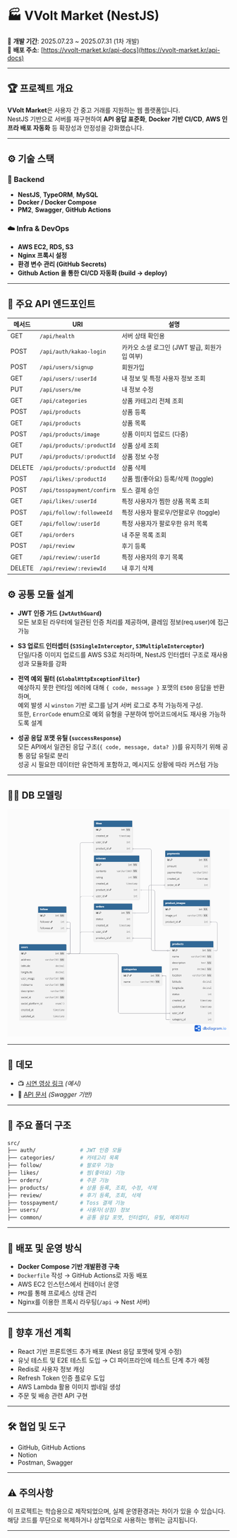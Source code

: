 # 🏭️ VVolt Market (NestJS)

📆 **개발 기간**: 2025.07.23 ~ 2025.07.31 (1차 개발) <br/>
🚀 **배포 주소**: [https://vvolt-market.kr/api-docs](https://vvolt-market.kr/api-docs)

---

## 🏆 프로젝트 개요

**VVolt Market**은 사용자 간 중고 거래를 지원하는 웹 플랫폼입니다.<br/>
NestJS 기반으로 서버를 재구현하여 **API 응답 표준화**, **Docker 기반 CI/CD**, **AWS 인프라 배포 자동화** 등 확장성과 안정성을 강화했습니다.

---

## ⚙️ 기술 스택

### 🔧 Backend

- **NestJS**, **TypeORM**, **MySQL**
- **Docker / Docker Compose**
- **PM2**, **Swagger**, **GitHub Actions**

### ☁️ Infra & DevOps

- **AWS EC2, RDS, S3**
- **Nginx 프록시 설정**
- **환경 변수 관리 (GitHub Secrets)**
- **Github Action 을 통한 CI/CD 자동화 (build → deploy)**

---

## 🔗 주요 API 엔드포인트

| 메서드 | URI                        | 설명                                         |
| ------ | -------------------------- | -------------------------------------------- |
| GET    | `/api/health`              | 서버 상태 확인용                             |
| POST   | `/api/auth/kakao-login`    | 카카오 소셜 로그인 (JWT 발급, 회원가입 여부) |
| POST   | `/api/users/signup`        | 회원가입                                     |
| GET    | `/api/users/:userId`       | 내 정보 및 특정 사용자 정보 조회             |
| PUT    | `/api/users/me`            | 내 정보 수정                                 |
| GET    | `/api/categories`          | 상품 카테고리 전체 조회                      |
| POST   | `/api/products`            | 상품 등록                                    |
| GET    | `/api/products`            | 상품 목록                                    |
| POST   | `/api/products/image`      | 상품 이미지 업로드 (다중)                    |
| GET    | `/api/products/:productId` | 상품 상세 조회                               |
| PUT    | `/api/products/:productId` | 상품 정보 수정                               |
| DELETE | `/api/products/:productId` | 상품 삭제                                    |
| POST   | `/api/likes/:productId`    | 상품 찜(좋아요) 등록/삭제 (toggle)           |
| POST   | `/api/tosspayment/confirm` | 토스 결제 승인                               |
| GET    | `/api/likes/:userId`       | 특정 사용자가 찜한 상품 목록 조회            |
| POST   | `/api/follow/:followeeId`  | 특정 사용자 팔로우/언팔로우 (toggle)         |
| GET    | `/api/follow/:userId`      | 특정 사용자가 팔로우한 유저 목록             |
| GET    | `/api/orders`              | 내 주문 목록 조회                            |
| POST   | `/api/review`              | 후기 등록                                    |
| GET    | `/api/review/:userId`      | 특정 사용자의 후기 목록                      |
| DELETE | `/api/review/:reviewId`    | 내 후기 삭제                                 |

## ⚙️ 공통 모듈 설계

- **JWT 인증 가드 (`JwtAuthGuard`)**  
  모든 보호된 라우터에 일관된 인증 처리를 제공하며, 클레임 정보(req.user)에 접근 가능

- **S3 업로드 인터셉터 (`S3SingleInterceptor`, `S3MultipleInterceptor`)**  
  단일/다중 이미지 업로드를 AWS S3로 처리하며, NestJS 인터셉터 구조로 재사용성과 모듈화를 강화

- **전역 예외 필터 (`GlobalHttpExceptionFilter`)**  
  예상하지 못한 런타임 에러에 대해 `{ code, message }` 포맷의 `E500` 응답을 반환하며,  
  예외 발생 시 `winston` 기반 로그를 남겨 서버 로그로 추적 가능하게 구성.  
  또한, `ErrorCode` enum으로 예외 유형을 구분하여 방어코드에서도 재사용 가능하도록 설계

- **성공 응답 포맷 유틸 (`successResponse`)**  
  모든 API에서 일관된 응답 구조(`{ code, message, data? }`)를 유지하기 위해 공통 응답 유틸로 분리  
  성공 시 필요한 데이터만 유연하게 포함하고, 메시지도 상황에 따라 커스텀 가능

---

## 👩‍💻 DB 모델링

![](./img/erd.png)

---

## 📀 데모

- 📺 [시연 영상 링크](https://www.youtube.com/watch?v=UDNfYsCpGR4) _(예시)_
- 📄 [API 문서](https://vvolt-market.kr/api-docs) _(Swagger 기반)_

---

## 📂 주요 폴더 구조

```bash
src/
├── auth/              # JWT 인증 모듈
├── categories/        # 카테고리 목록
├── follow/            # 팔로우 기능
├── likes/             # 찜(좋아요) 기능
├── orders/            # 주문 기능
├── products/          # 상품 등록, 조회, 수정, 삭제
├── review/            # 후기 등록, 조회, 삭제
├── tosspayment/       # Toss 결제 기능
├── users/             # 사용자(상점) 정보
├── common/            # 공통 응답 포맷, 인터셉터, 유틸, 예외처리
```

---

## 🚀 배포 및 운영 방식

- **Docker Compose 기반 개발환경 구축**
- `Dockerfile` 작성 → GitHub Actions로 자동 배포
- AWS EC2 인스턴스에서 컨테이너 운영
- `PM2`를 통해 프로세스 상태 관리
- Nginx를 이용한 프록시 라우팅(`/api` → Nest 서버)

---

## 🔧 향후 개선 계획

- React 기반 프론트엔드 추가 배포 (Nest 응답 포맷에 맞게 수정)
- 유닛 테스트 및 E2E 테스트 도입 → CI 파이프라인에 테스트 단계 추가 예정
- Redis로 사용자 정보 캐싱
- Refresh Token 인증 플로우 도입
- AWS Lambda 활용 이미지 썸네일 생성
- 주문 및 배송 관련 API 구현

---

## 🛠️ 협업 및 도구

- GitHub, GitHub Actions
- Notion
- Postman, Swagger

---

## ⚠️ 주의사항

이 프로젝트는 학습용으로 제작되었으며, 실제 운영환경과는 차이가 있을 수 있습니다.<br/>
해당 코드를 무단으로 복제하거나 상업적으로 사용하는 행위는 금지됩니다.

---
